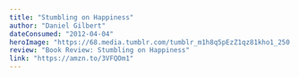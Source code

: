 ```yaml
---
title: "Stumbling on Happiness"
author: "Daniel Gilbert"
dateConsumed: "2012-04-04"
heroImage: "https://68.media.tumblr.com/tumblr_m1h8q5pEzZ1qz81kho1_250.jpg"
review: "Book Review: Stumbling on Happiness"
link: "https://amzn.to/3VFQOm1"
---
```


